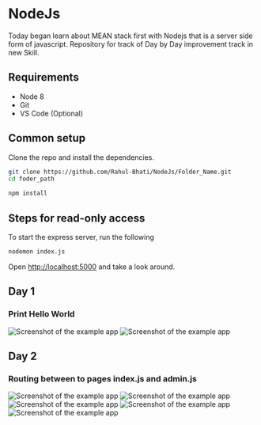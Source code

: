 # NodeJs
Today began learn about MEAN stack first with Nodejs that is a server side form of javascript. Repository for track of Day by Day improvement track in new Skill. 

## Requirements

* Node 8
* Git
* VS Code (Optional)

## Common setup

Clone the repo and install the dependencies.

```bash
git clone https://github.com/Rahul-Bhati/NodeJs/Folder_Name.git
cd foder_path
```

```bash
npm install
```


## Steps for read-only access

To start the express server, run the following

```bash
nodemon index.js
```

Open [http://localhost:5000](http://localhost:5000) and take a look around.


## Day 1 
### Print Hello World
<img src="Day1/Screenshot (545).png"  alt="Screenshot of the example app"/></a>
<img src="Day1/Screenshot (546).png"  alt="Screenshot of the example app"/></a>

## Day 2 
### Routing between to pages index.js and admin.js
<img src="Day1/Screenshot (547).png"  alt="Screenshot of the example app"/></a>
<img src="Day1/Screenshot (548).png"  alt="Screenshot of the example app"/></a>
<img src="Day1/Screenshot (549).png"  alt="Screenshot of the example app"/></a>
<img src="Day1/Screenshot (550).png"  alt="Screenshot of the example app"/></a>
<img src="Day1/Screenshot (551).png"  alt="Screenshot of the example app"/></a>


